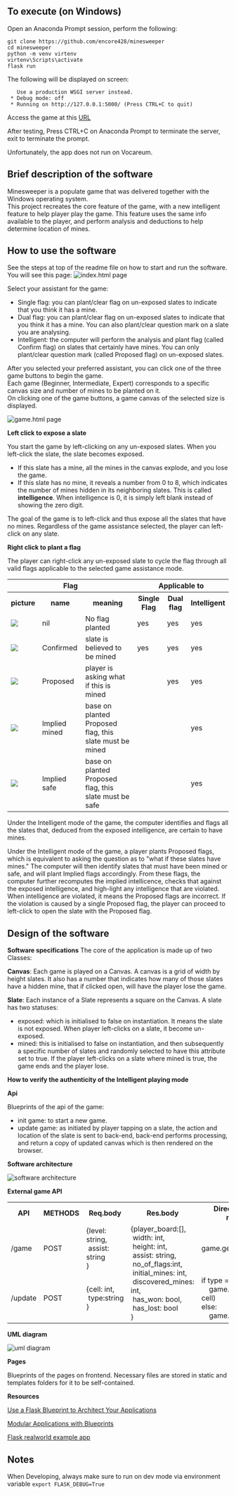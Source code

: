 ## To execute (on Windows)

Open an Anaconda Prompt session, perform the following:

```
git clone https://github.com/encore428/minesweeper
cd minesweeper
python -m venv virtenv
virtenv\Scripts\activate
flask run
```

The following will be displayed on screen:
```
   Use a production WSGI server instead.
 * Debug mode: off
 * Running on http://127.0.0.1:5000/ (Press CTRL+C to quit)
 ```
 
 Access the game at this [URL](http://127.0.0.1:5000/)
 
 After testing, Press CTRL+C on Anaconda Prompt to terminate the server, exit to terminate the prompt.
 
 Unfortunately, the app does not run on Vocareum.

## Brief description of the software
Minesweeper is a populate game that was delivered together with the Windows operating system.  
This project recreates the core feature of the game, with a new intelligent feature to help player
play the game.  This feature uses the same info available to the player, and perform analysis and deductions
to help determine location of mines.

## How to use the software
See the steps at top of the readme file on how to start and run the software.  You will see this page:
![index.html page](/index.png)

Select your assistant for the game:
- Single flag: you can plant/clear flag on un-exposed slates to indicate that you think it has a mine.
- Dual flag: you can plant/clear flag on un-exposed slates to indicate that you think it has a mine.
You can also plant/clear question mark on a slate you are analysing.
- Intelligent: the computer will perform the analysis and plant flag (called Confirm flag) on 
slates that certainly have mines.  You can only plant/clear question mark (called Proposed flag) on un-exposed slates.

After you selected your preferred assistant, you can click one of the three game buttons to begin the game.  
Each game (Beginner, Intermediate, Expert) corresponds to a specific canvas size and number of mines to be planted on it.  
On clicking one of the game buttons, a game canvas of the selected size is displayed.

![game.html page](/game.png)

**Left click to expose a slate**

You start the game by left-clicking on any un-exposed slates.  When you left-click the slate, the slate becomes exposed.
- If this slate has a mine, all the mines in the canvas explode, and you lose the game.
- If this slate has no mine, it reveals a number from 0 to 8, which indicates the number of mines hidden in its 
neighboring slates.  This is called **intelligence**.  When intelligence is 0, it is simply left blank instead of 
showing the zero digit.

The goal of the game is to left-click and thus expose all the slates that have no mines.  Regardless of the game 
assistance selected, the player can left-click on any slate.

**Right click to plant a flag**

The player can right-click any un-exposed slate to cycle the flag through all valid flags applicable to the
selected game assistance mode.
<table>
<tr><th colspan=3>Flag</th><th colspan=3>Applicable to</th></tr>
   <tr><th>picture</th><th>name</th><th>meaning</th><th>Single Flag</th><th>Dual flag</th><th>Intelligent</th></tr>
   <tr><td><img src="./nFlag.PNG"></td><td>nil</td><td>No flag planted</td><td>yes</td><td>yes</td><td>yes</td></tr>
<tr><td><img src="./cFlag.PNG"></td><td>Confirmed</td><td>slate is believed to be mined</td><td>yes</td><td>yes</td><td>yes</td></tr>
<tr><td><img src="./pFlag.PNG"></td><td>Proposed</td><td>player is asking what if this is mined</td><td></td><td>yes</td><td>yes</td></tr>
<tr><td><img src="./mFlag.PNG"></td><td>Implied mined</td><td>base on planted Proposed flag, this slate must be mined</td><td></td><td></td><td>yes</td></tr>
<tr><td><img src="./sFlag.PNG"></td><td>Implied safe</td><td>base on planted Proposed flag, this slate must be safe</td><td></td><td></td><td>yes</td></tr>
</table>

Under the Intelligent mode of the game, the computer identifies and flags all the slates that, deduced from the exposed 
intelligence, are certain to have mines.

Under the Intelligent mode of the game, a player plants Proposed flags, which is equivalent to asking the question as to
"what if these slates have mines."  The computer will then identify slates that must have been mined or safe, and 
will plant Implied flags accordingly.  From these flags, the computer further recomputes the implied intellicence, 
checks that against the exposed intelligence, and high-light any intelligence that are violated.  When intelligence are
violated, it means the Proposed flags are incorrect.  If the violation is caused by a single Proposed flag, the player 
can proceed to left-click to open the slate with the Proposed flag.


## Design of the software
**Software specifications**
The core of the application is made up of two Classes:

**Canvas**: Each game is played on a Canvas.  A canvas is a grid of width by height slates.  It also has a number that indicates
how many of those slates have a hidden mine, that if clicked open, will have the player lose the game.

**Slate**: Each instance of a Slate represents a square on the Canvas.  A slate has two statuses: 
- exposed: which is initialised to false on instantiation.  It means the slate is not exposed.  When player left-clicks on a 
slate, it become un-exposed.
- mined: this is initialised to false on instantiation, and then subsequently a specific number of slates and randomly selected
to have this attribute set to true.  If the player left-clicks on a slate where mined is true, the game ends and the player lose.

**How to verify the authenticity of the Intelligent playing mode**




 
 
 
**Api**

Blueprints of the api of the game:

- init game: to start a new game.
- update game: as initiated by player tapping on a slate, the action and location of the slate is sent to back-end, back-end performs processing, and return a copy of updated canvas which is then rendered on the browser.


**Software architecture**

![software architecture](/software-architecture.jpg)

**External game API**

<table>
<tr><th>API</th><th>METHODS</th><th>Req.body</th><th>Res.body</th><th>Direct class and methods</th>
</tr>
<tr><td>/game</td><td>POST</td><td>
   {level: string,<br>
   &nbspassist: string<br>
   }</td>
   <td rowspan=2>
      {player_board:[],<br>
      &nbspwidth: int,<br>
      &nbspheight: int,<br>
      &nbspassist: string,<br>
      &nbspno_of_flags:int,<br>
      &nbspinitial_mines: int,<br>
      &nbspdiscovered_mines: int,<br>
      &nbsphas_won: bool,<br>
      &nbsphas_lost: bool<br>
      }</td><td>game.gen_new_game()</td>
</tr>
<tr><td>/update</td><td>POST</td><td>{cell: int,<br>&nbsptype:string<br>}</td>
   <td>if type == 'flag':<br>
      &nbsp&nbsp&nbsp&nbspgame.toggle_flag(gid, cell)<br>else:<br>&nbsp&nbsp&nbsp&nbspgame.open(gid, cell)
   </td>
</tr>
</table>

**UML diagram**

![uml diagram](/UML.png)

**Pages**

Blueprints of the pages on frontend.  Necessary files are stored in static and templates folders for it to be self-contained.

**Resources**

[Use a Flask Blueprint to Architect Your Applications](https://realpython.com/flask-blueprint/)

[Modular Applications with Blueprints](https://flask.palletsprojects.com/en/2.0.x/blueprints/)

[Flask realworld example app](https://github.com/gothinkster/flask-realworld-example-app)

## Notes

When Developing, always make sure to run on dev mode via environment variable `export FLASK_DEBUG=True`
